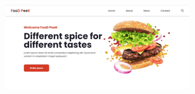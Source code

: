 ![Layout Desktop](https://raw.githubusercontent.com/fabio-leandro/html-css-js-2/main/assets/img/layout_desktop.jpg)

